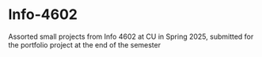 # Info-4602
Assorted small projects from Info 4602 at CU in Spring 2025, submitted for the portfolio project at the end of the semester
